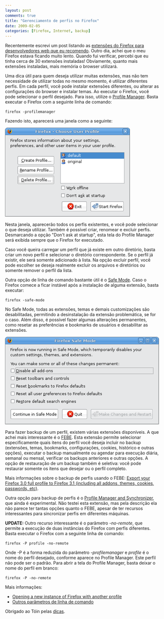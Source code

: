 ```yaml
---
layout: post
comments: true
title: "Gerenciamento de perfis no Firefox"
date: 2009-02-05
categories: [Firefox, Internet, backup]
---
```

Recentemente escrevi um post listando as [extensões do Firefox para desenvolvedores web que eu recomendo](http://blog.guilhermegarnier.com/2009/01/06/extensoes-do-firefox-recomendadas-para-desenvolvedores-web/). Outro dia, achei que o meu Firefox estava ficando muito lento. Quando fui verificar, percebi que eu tinha cerca de 30 extensões instaladas! Obviamente, quanto mais extensões instaladas, mais memória o browser utilizará.

Uma dica útil para quem deseja utilizar muitas extensões, mas não tem necessidade de utilizar todas no mesmo momento, é utilizar diferentes perfis. Em cada perfil, você pode instalar extensões diferentes, ou alterar as configurações do browser e instalar temas. Ao executar o Firefox, você pode selecionar o perfil desejado. Para isso, utilize o [Profile Manager](http://kb.mozillazine.org/Profile_Manager). Basta executar o Firefox com a seguinte linha de comando:

`firefox -profilemanager`

Fazendo isto, aparecerá uma janela como a seguinte:

<a href="/images/firefox-profile_manager.png" class="post-image-link">![Profile Manager](/images/firefox-profile_manager.png)</a>

Nesta janela, aparecerão todos os perfis existentes, e você pode selecionar o que deseja utilizar. Também é possível criar, renomear e excluir perfis. Desmarcando a opção "Don't ask at startup", esta tela do Profile Manager será exibida sempre que o Firefox for executado.

Caso você queira carregar um perfil que já existe em outro diretório, basta criar um novo perfil e selecionar o diretório correspondente. Se o perfil já existir, ele será somente adicionado à lista. Na opção excluir perfil, você pode escolher se deseja realmente excluir os arquivos e diretórios ou somente remover o perfil da lista.

Outra opção de linha de comando bastante útil é o [Safe Mode](http://kb.mozillazine.org/Safe_mode). Caso o Firefox comece a ficar instável após a instalação de alguma extensão, basta executar:

`firefox -safe-mode`

No Safe Mode, todas as extensões, temas e demais customizações são desabilitadas, permitindo a desinstalação da extensão problemática, se for o caso. Além disso, é possível fazer algumas alterações permanentes, como resetar as preferências e bookmarks de usuários e desabilitar as extensões.

<a href="/images/firefox-safe_mode.png" class="post-image-link">![Firefox Safe Mode](/images/firefox-safe_mode.png)</a>

Para fazer backup de um perfil, existem várias extensões disponíveis. A que achei mais interessante é o [FEBE](https://addons.mozilla.org/en-US/firefox/addon/2109). Esta extensão permite selecionar especificamente quais itens do perfil você deseja incluir no backup (extensões, temas, bookmarks, configurações, cookies, histórico e outras opções), executar o backup manualmente ou agendar para execução diária, semanal ou mensal, verificar os backups anteriores e outras opções. A opção de restauração de um backup também é seletiva: você pode restaurar somente os itens que desejar ou o perfil completo.

Mais informações sobre o backup de perfis usando o FEBE: [Export your Firefox 3.0 full profile to Firefox 3.1 (including all addons, themes, cookies, passwords, etc)](http://icehot.wordpress.com/2008/12/23/export-your-firefox-30-full-profile-to-firefox-31-including-all-addons-themes-cookies-passwords-etc/).

Outra opção para backup de perfis é o [Profile Manager and Synchronizer](https://addons.mozilla.org/pt-BR/firefox/addon/9452), que ainda é experimental. Não testei esta extensão, mas pela descrição ela não parece ter tantas opções quanto o FEBE, apesar de ter recursos interessantes para sincronizar perfis em diferentes máquinas.

**UPDATE:** Outro recurso interessante é o parâmetro _-no-remote_, que permite a execução de duas instâncias do Firefox com perfis diferentes. Basta executar o Firefox com a seguinte linha de comando:

`firefox -P profile -no-remote`

Onde -P é a forma reduzida do parâmetro _-profilemanager_ e _profile_ é o nome do perfil desejado, conforme aparece no Profile Manager. Este perfil não pode ser o padrão. Para abrir a tela do Profile Manager, basta deixar o nome do perfil em branco:

`firefox -P -no-remote`

Mais informações:

- [Opening a new instance of Firefox with another profile](http://kb.mozillazine.org/Opening_a_new_instance_of_Firefox_with_another_profile)
- [Outros parâmetros de linha de comando](http://kb.mozillazine.org/Command_line_arguments)

Obrigado ao Tóin pelas [dicas](#comment-119).
